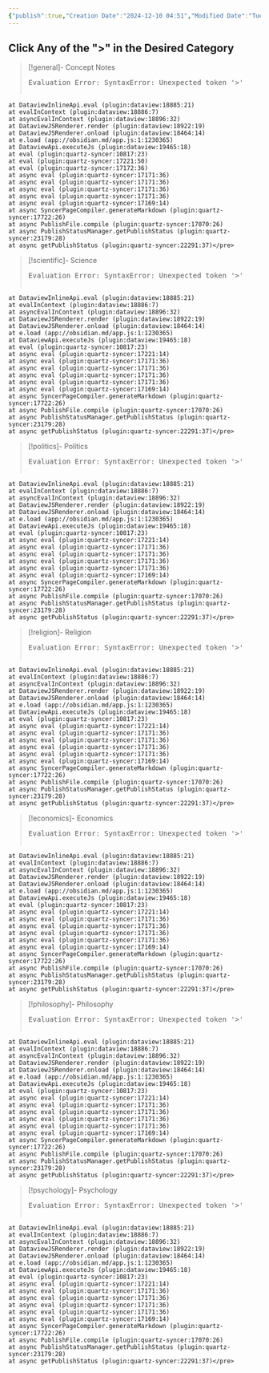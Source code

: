 ```yaml
---
{"publish":true,"Creation Date":"2024-12-10 04:51","Modified Date":"Tuesday 10th December 2024 04:51:03","cssclasses":["cards","table-max","table-wide"],"PassFrontmatter":true}
---
```


## Click Any of the ">" in the Desired Category

> [!general]- Concept Notes
>
> <pre class="dataview dataview-error">Evaluation Error: SyntaxError: Unexpected token '&gt;'
    at DataviewInlineApi.eval (plugin:dataview:18885:21)
    at evalInContext (plugin:dataview:18886:7)
    at asyncEvalInContext (plugin:dataview:18896:32)
    at DataviewJSRenderer.render (plugin:dataview:18922:19)
    at DataviewJSRenderer.onload (plugin:dataview:18464:14)
    at e.load (app://obsidian.md/app.js:1:1230365)
    at DataviewApi.executeJs (plugin:dataview:19465:18)
    at eval (plugin:quartz-syncer:10817:23)
    at eval (plugin:quartz-syncer:17221:50)
    at eval (plugin:quartz-syncer:17172:36)
    at async eval (plugin:quartz-syncer:17171:36)
    at async eval (plugin:quartz-syncer:17171:36)
    at async eval (plugin:quartz-syncer:17171:36)
    at async eval (plugin:quartz-syncer:17171:36)
    at async eval (plugin:quartz-syncer:17169:14)
    at async SyncerPageCompiler.generateMarkdown (plugin:quartz-syncer:17722:26)
    at async PublishFile.compile (plugin:quartz-syncer:17070:26)
    at async PublishStatusManager.getPublishStatus (plugin:quartz-syncer:23179:28)
    at async getPublishStatus (plugin:quartz-syncer:22291:37)</pre>

> [!scientific]- Science
>
> <pre class="dataview dataview-error">Evaluation Error: SyntaxError: Unexpected token '&gt;'
    at DataviewInlineApi.eval (plugin:dataview:18885:21)
    at evalInContext (plugin:dataview:18886:7)
    at asyncEvalInContext (plugin:dataview:18896:32)
    at DataviewJSRenderer.render (plugin:dataview:18922:19)
    at DataviewJSRenderer.onload (plugin:dataview:18464:14)
    at e.load (app://obsidian.md/app.js:1:1230365)
    at DataviewApi.executeJs (plugin:dataview:19465:18)
    at eval (plugin:quartz-syncer:10817:23)
    at async eval (plugin:quartz-syncer:17221:14)
    at async eval (plugin:quartz-syncer:17171:36)
    at async eval (plugin:quartz-syncer:17171:36)
    at async eval (plugin:quartz-syncer:17171:36)
    at async eval (plugin:quartz-syncer:17171:36)
    at async eval (plugin:quartz-syncer:17169:14)
    at async SyncerPageCompiler.generateMarkdown (plugin:quartz-syncer:17722:26)
    at async PublishFile.compile (plugin:quartz-syncer:17070:26)
    at async PublishStatusManager.getPublishStatus (plugin:quartz-syncer:23179:28)
    at async getPublishStatus (plugin:quartz-syncer:22291:37)</pre>

> [!politics]- Politics
>
> <pre class="dataview dataview-error">Evaluation Error: SyntaxError: Unexpected token '&gt;'
    at DataviewInlineApi.eval (plugin:dataview:18885:21)
    at evalInContext (plugin:dataview:18886:7)
    at asyncEvalInContext (plugin:dataview:18896:32)
    at DataviewJSRenderer.render (plugin:dataview:18922:19)
    at DataviewJSRenderer.onload (plugin:dataview:18464:14)
    at e.load (app://obsidian.md/app.js:1:1230365)
    at DataviewApi.executeJs (plugin:dataview:19465:18)
    at eval (plugin:quartz-syncer:10817:23)
    at async eval (plugin:quartz-syncer:17221:14)
    at async eval (plugin:quartz-syncer:17171:36)
    at async eval (plugin:quartz-syncer:17171:36)
    at async eval (plugin:quartz-syncer:17171:36)
    at async eval (plugin:quartz-syncer:17171:36)
    at async eval (plugin:quartz-syncer:17169:14)
    at async SyncerPageCompiler.generateMarkdown (plugin:quartz-syncer:17722:26)
    at async PublishFile.compile (plugin:quartz-syncer:17070:26)
    at async PublishStatusManager.getPublishStatus (plugin:quartz-syncer:23179:28)
    at async getPublishStatus (plugin:quartz-syncer:22291:37)</pre>

> [!religion]- Religion
>
> <pre class="dataview dataview-error">Evaluation Error: SyntaxError: Unexpected token '&gt;'
    at DataviewInlineApi.eval (plugin:dataview:18885:21)
    at evalInContext (plugin:dataview:18886:7)
    at asyncEvalInContext (plugin:dataview:18896:32)
    at DataviewJSRenderer.render (plugin:dataview:18922:19)
    at DataviewJSRenderer.onload (plugin:dataview:18464:14)
    at e.load (app://obsidian.md/app.js:1:1230365)
    at DataviewApi.executeJs (plugin:dataview:19465:18)
    at eval (plugin:quartz-syncer:10817:23)
    at async eval (plugin:quartz-syncer:17221:14)
    at async eval (plugin:quartz-syncer:17171:36)
    at async eval (plugin:quartz-syncer:17171:36)
    at async eval (plugin:quartz-syncer:17171:36)
    at async eval (plugin:quartz-syncer:17171:36)
    at async eval (plugin:quartz-syncer:17169:14)
    at async SyncerPageCompiler.generateMarkdown (plugin:quartz-syncer:17722:26)
    at async PublishFile.compile (plugin:quartz-syncer:17070:26)
    at async PublishStatusManager.getPublishStatus (plugin:quartz-syncer:23179:28)
    at async getPublishStatus (plugin:quartz-syncer:22291:37)</pre>

> [!economics]- Economics
>
> <pre class="dataview dataview-error">Evaluation Error: SyntaxError: Unexpected token '&gt;'
    at DataviewInlineApi.eval (plugin:dataview:18885:21)
    at evalInContext (plugin:dataview:18886:7)
    at asyncEvalInContext (plugin:dataview:18896:32)
    at DataviewJSRenderer.render (plugin:dataview:18922:19)
    at DataviewJSRenderer.onload (plugin:dataview:18464:14)
    at e.load (app://obsidian.md/app.js:1:1230365)
    at DataviewApi.executeJs (plugin:dataview:19465:18)
    at eval (plugin:quartz-syncer:10817:23)
    at async eval (plugin:quartz-syncer:17221:14)
    at async eval (plugin:quartz-syncer:17171:36)
    at async eval (plugin:quartz-syncer:17171:36)
    at async eval (plugin:quartz-syncer:17171:36)
    at async eval (plugin:quartz-syncer:17171:36)
    at async eval (plugin:quartz-syncer:17169:14)
    at async SyncerPageCompiler.generateMarkdown (plugin:quartz-syncer:17722:26)
    at async PublishFile.compile (plugin:quartz-syncer:17070:26)
    at async PublishStatusManager.getPublishStatus (plugin:quartz-syncer:23179:28)
    at async getPublishStatus (plugin:quartz-syncer:22291:37)</pre>

> [!philosophy]- Philosophy
>
> <pre class="dataview dataview-error">Evaluation Error: SyntaxError: Unexpected token '&gt;'
    at DataviewInlineApi.eval (plugin:dataview:18885:21)
    at evalInContext (plugin:dataview:18886:7)
    at asyncEvalInContext (plugin:dataview:18896:32)
    at DataviewJSRenderer.render (plugin:dataview:18922:19)
    at DataviewJSRenderer.onload (plugin:dataview:18464:14)
    at e.load (app://obsidian.md/app.js:1:1230365)
    at DataviewApi.executeJs (plugin:dataview:19465:18)
    at eval (plugin:quartz-syncer:10817:23)
    at async eval (plugin:quartz-syncer:17221:14)
    at async eval (plugin:quartz-syncer:17171:36)
    at async eval (plugin:quartz-syncer:17171:36)
    at async eval (plugin:quartz-syncer:17171:36)
    at async eval (plugin:quartz-syncer:17171:36)
    at async eval (plugin:quartz-syncer:17169:14)
    at async SyncerPageCompiler.generateMarkdown (plugin:quartz-syncer:17722:26)
    at async PublishFile.compile (plugin:quartz-syncer:17070:26)
    at async PublishStatusManager.getPublishStatus (plugin:quartz-syncer:23179:28)
    at async getPublishStatus (plugin:quartz-syncer:22291:37)</pre>

> [!psychology]- Psychology
>
> <pre class="dataview dataview-error">Evaluation Error: SyntaxError: Unexpected token '&gt;'
    at DataviewInlineApi.eval (plugin:dataview:18885:21)
    at evalInContext (plugin:dataview:18886:7)
    at asyncEvalInContext (plugin:dataview:18896:32)
    at DataviewJSRenderer.render (plugin:dataview:18922:19)
    at DataviewJSRenderer.onload (plugin:dataview:18464:14)
    at e.load (app://obsidian.md/app.js:1:1230365)
    at DataviewApi.executeJs (plugin:dataview:19465:18)
    at eval (plugin:quartz-syncer:10817:23)
    at async eval (plugin:quartz-syncer:17221:14)
    at async eval (plugin:quartz-syncer:17171:36)
    at async eval (plugin:quartz-syncer:17171:36)
    at async eval (plugin:quartz-syncer:17171:36)
    at async eval (plugin:quartz-syncer:17171:36)
    at async eval (plugin:quartz-syncer:17169:14)
    at async SyncerPageCompiler.generateMarkdown (plugin:quartz-syncer:17722:26)
    at async PublishFile.compile (plugin:quartz-syncer:17070:26)
    at async PublishStatusManager.getPublishStatus (plugin:quartz-syncer:23179:28)
    at async getPublishStatus (plugin:quartz-syncer:22291:37)</pre>
